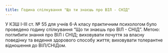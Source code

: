 ```yaml
---
title: Година спілкування "Що ти знаєшь про ВІЛ - СНІД"
---
```


У КЗШ I-III ст. № 55 для учнів 6-А класу практичним психологом було проведено годину спілкування “Що ти знаєшь про ВІЛ - СНІД”. Метою: поглибити знання про ВІЛ і СНІД; виховувати почуття за власну поведінку та ведення здорового способу життя; виховувати толерантне відношення до ВІЛ/СНІДом.

<slideshow id="72157648764785420"></slideshow>
